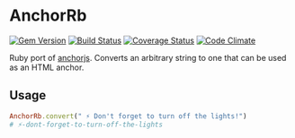 # AnchorRb

[![Gem Version][1]](http://badge.fury.io/rb/anchorrb)
[![Build Status][2]](https://travis-ci.org/pixelastic/anchorrb)
[![Coverage Status][3]](https://coveralls.io/github/pixelastic/anchorrb?branch=master)
[![Code Climate][4]](https://codeclimate.com/github/pixelastic/anchorrb)

Ruby port of [anchorjs][5]. Converts an arbitrary string to one that can be used
as an HTML anchor.

## Usage

```ruby
AnchorRb.convert(" ⚡ Don't forget to turn off the lights!")
# ⚡-dont-forget-to-turn-off-the-lights
```


[1]: https://badge.fury.io/rb/anchorrb.svg
[2]: https://travis-ci.org/pixelastic/anchorrb.svg?branch=master
[3]: https://coveralls.io/repos/pixelastic/anchorrb/badge.svg?branch=master&service=github
[4]: https://codeclimate.com/github/pixelastic/anchorrb/badges/gpa.svg
[5]: https://github.com/bryanbraun/anchorjs

